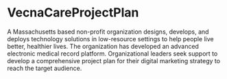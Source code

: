 # VecnaCareProjectPlan
A Massachusetts based non-profit organization designs, develops, and deploys technology solutions in low-resource settings to help people live better, healthier lives. The organization has developed an advanced electronic medical record platform. Organizational leaders seek support to develop a comprehensive project plan for their digital marketing strategy to reach the target audience.
